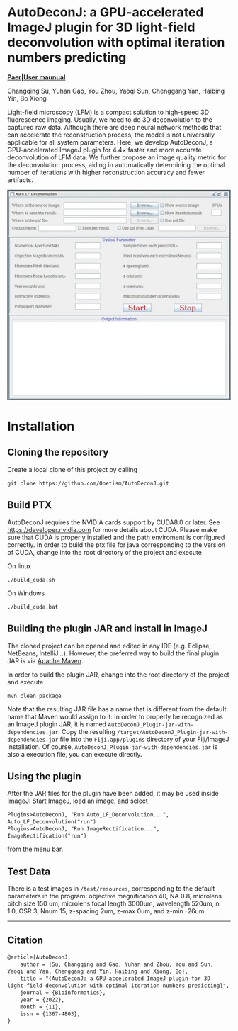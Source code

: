 # AutoDeconJ: a GPU-accelerated ImageJ plugin for 3D light-field deconvolution with optimal iteration numbers predicting

**[Paer](https://nerfmm.active.vision/)|[User maunual](https://oup.silverchair-cdn.com/oup/backfile/Content_public/Journal/bioinformatics/PAP/10.1093_bioinformatics_btac760/2/btac760_supplementary_data.zip?Expires=1673249503&Signature=fEoHQOkTfkO2u5c5Qcmow-vzfD3EfLMgIVVsEC-Joo4aD8CnvckZ0FqJSpqpkENz2lvqkTsBIcgJZS5rdE4SMRGGm5UsYSenrchkAN0ttcdtJmxb~bTK8A3qFNG1dhO~0lM5XNxl1mqk-s0C9L~JHaHdOK3bFQSyiVHGz~4xyP4tGQ8aADkJmI0Ko3adPzSyxl5Fp8AooPlAbj3GBVsF4lT0pXW-DcxuJ6eBRBVID~mBB5pWlt9zXwcgC2eaS3FOqxUcTLfE8cTxTkzfK5kkfLgoReWjBMOlb7mVEHwxLX0KQn2uyNxpCqsFNvyn3AK3GM1amOwiatlYxbax8GXydA__&Key-Pair-Id=APKAIE5G5CRDK6RD3PGA)**

Changqing Su, Yuhan Gao, You Zhou, Yaoqi Sun, Chenggang Yan, Haibing Yin, Bo Xiong


Light-field microscopy (LFM) is a compact solution to high-speed 3D fluorescence imaging. Usually, we need to do 3D deconvolution to the captured raw data. Although there are deep neural network methods that can accelerate the reconstruction process, the model is not universally applicable for all system parameters. Here, we develop AutoDeconJ, a GPU-accelerated ImageJ plugin for 4.4× faster and more accurate deconvolution of LFM data. We further propose an image quality metric for the deconvolution process, aiding in automatically determining the optimal number of iterations with higher reconstruction accuracy and fewer artifacts.
<div align=center>
<img src="https://github.com/Onetism/AutoDeconJ/blob/main/AutoDeconJ.png" width="600" /> 
</div>

# Installation
## Cloning the repository

Create a local clone of this project by calling

    git clone https://github.com/Onetism/AutoDeconJ.git
    

## Build PTX
AutoDeconJ requires the NVIDIA cards support by CUDA8.0 or later. See https://developer.nvidia.com for more details about
CUDA. Please make sure that CUDA is properly installed and the path enviroment is configured correctly.
In order to build the ptx file for java corresponding to the version of CUDA, change into the root directory of the 
project and execute

On linux

    ./build_cuda.sh

On Windows

    ./build_cuda.bat

## Building the plugin JAR and install in ImageJ

The cloned project can be opened and edited in any IDE (e.g. Eclipse, 
NetBeans, IntelliJ...). However, the preferred way to build the final 
plugin JAR is via [Apache Maven](https://maven.apache.org/).

In order to build the plugin JAR, change into the root directory of the 
project and execute

    mvn clean package
    
Note that the resulting JAR file has a name that is different from the 
default name that Maven would assign to it: In order to properly be recognized 
as an ImageJ plugin JAR, it is named `AutoDeconJ_Plugin-jar-with-dependencies.jar`.
Copy the resulting `/target/AutoDeconJ_Plugin-jar-with-dependencies.jar` file into 
the `Fiji.app/plugins` directory of your Fiji/ImageJ installation. Of course, 
`AutoDeconJ_Plugin-jar-with-dependencies.jar` is also a execution file, you can execute
directly.

## Using the plugin

After the JAR files for the plugin have been added, it may be used inside 
ImageJ: Start ImageJ, load an image, and select 

    Plugins>AutoDeconJ, "Run Auto_LF_Deconvolution...", Auto_LF_Deconvolution("run")
    Plugins>AutoDeconJ, "Run ImageRectification...", ImageRectification("run")
    
from the menu bar. 

## Test Data
There is a test images in `/test/resources`, corresponding to the default parameters in the program: 
objective magnification 40, NA 0.8, microlens pitch size 150 um, microlens focal length 3000um, wavelength 520um, 
n 1.0, OSR 3, Nnum 15, z-spacing 2um, z-max 0um, and z-min -26um.

---

## Citation
```
@article{AutoDeconJ,
    author = {Su, Changqing and Gao, Yuhan and Zhou, You and Sun, Yaoqi and Yan, Chenggang and Yin, Haibing and Xiong, Bo},
    title = "{AutoDeconJ: a GPU-accelerated ImageJ plugin for 3D light-field deconvolution with optimal iteration numbers predicting}",
    journal = {Bioinformatics},
    year = {2022},
    month = {11},
    issn = {1367-4803},
}
```